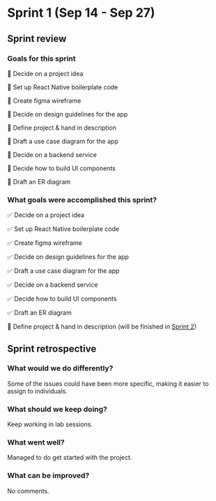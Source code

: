 # Sprint 1 (Sep 14 - Sep 27)

## Sprint review

### Goals for this sprint

🎯 Decide on a project idea

🎯 Set up React Native boilerplate code

🎯 Create figma wireframe

🎯 Decide on design guidelines for the app

🎯 Define project & hand in description

🎯 Draft a use case diagram for the app

🎯 Decide on a backend service

🎯 Decide how to build UI components

🎯 Draft an ER diagram

### What goals were accomplished this sprint?

✅ Decide on a project idea

✅ Set up React Native boilerplate code

✅ Create figma wireframe

✅ Decide on design guidelines for the app

✅ Draft a use case diagram for the app

✅ Decide on a backend service

✅ Decide how to build UI components

✅ Draft an ER diagram

🔄️ Define project & hand in description (will be finished in [Sprint 2](./SPRINT02.md))

## Sprint retrospective

### What would we do differently?

Some of the issues could have been more specific, making it easier to assign to individuals.

### What should we keep doing?

Keep working in lab sessions.

### What went well?

Managed to do get started with the project.

### What can be improved?

No comments.
